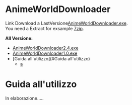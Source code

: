 # AnimeWorldDownloader
Link Download a LastVersione[AnimeWorldDownloader.exe](https://puu.sh/D2s9g/4539aaccd2.zip). <br>
You need a Extract for exsample [7zip](https://www.7-zip.org/).

**All Versione:**

- [AnimeWorldDownloader2.4.exe](https://puu.sh/D2s9g/4539aaccd2.zip)
- [AnimeWorldDownloader1.0.exe](https://puu.sh/D1VgY/c9003a87f0.7z)
- [Guida all'utilizzo](#Guida all'utilizzo)
  - [a](#a)

# Guida all'utilizzo
In elaborazione.....
